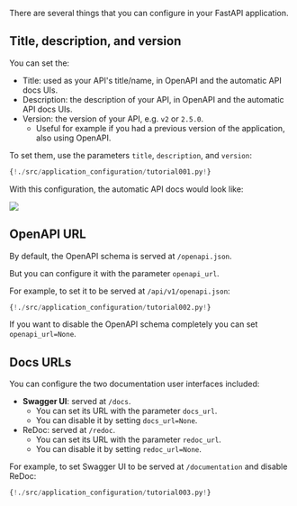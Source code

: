 There are several things that you can configure in your FastAPI application.

## Title, description, and version

You can set the:

* Title: used as your API's title/name, in OpenAPI and the automatic API docs UIs.
* Description: the description of your API, in OpenAPI and the automatic API docs UIs.
* Version: the version of your API, e.g. `v2` or `2.5.0`.
    * Useful for example if you had a previous version of the application, also using OpenAPI.

To set them, use the parameters `title`, `description`, and `version`:

```Python hl_lines="4 5 6"
{!./src/application_configuration/tutorial001.py!}
```

With this configuration, the automatic API docs would look like:

<img src="/img/tutorial/application-configuration/image01.png">

## OpenAPI URL

By default, the OpenAPI schema is served at `/openapi.json`.

But you can configure it with the parameter `openapi_url`.

For example, to set it to be served at `/api/v1/openapi.json`:

```Python hl_lines="3"
{!./src/application_configuration/tutorial002.py!}
```

If you want to disable the OpenAPI schema completely you can set `openapi_url=None`.

## Docs URLs

You can configure the two documentation user interfaces included:

* **Swagger UI**: served at `/docs`.
    * You can set its URL with the parameter `docs_url`.
    * You can disable it by setting `docs_url=None`.
* ReDoc: served at `/redoc`.
    * You can set its URL with the parameter `redoc_url`.
    * You can disable it by setting `redoc_url=None`.

For example, to set Swagger UI to be served at `/documentation` and disable ReDoc:

```Python hl_lines="3"
{!./src/application_configuration/tutorial003.py!}
```
